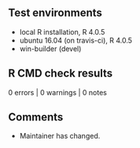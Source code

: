 ## Test environments
* local R installation, R 4.0.5
* ubuntu 16.04 (on travis-ci), R 4.0.5
* win-builder (devel)

## R CMD check results

0 errors | 0 warnings | 0 notes

## Comments

* Maintainer has changed.
